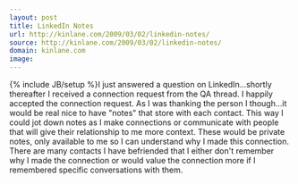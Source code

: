 ```yaml
---
layout: post
title: LinkedIn Notes
url: http://kinlane.com/2009/03/02/linkedin-notes/
source: http://kinlane.com/2009/03/02/linkedin-notes/
domain: kinlane.com
image: 
---
```

{% include JB/setup %}I just answered a question on LinkedIn...shortly thereafter I received a connection request from the QA thread. I happily accepted the connection request. As I was thanking the person I though...it would be real nice to have "notes" that store with each contact. This way I could jot down notes as I make connections or communicate with people that will give their relationship to me more context. These would be private notes, only available to me so I can understand why I made this connection. There are many contacts I have befriended that I either don't remember why I made the connection or would value the connection more if I remembered specific conversations with them.